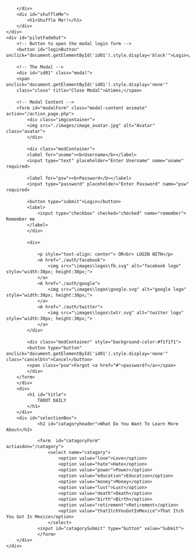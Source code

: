 <!DOCTYPE html>
<html>
<head>
    <meta charset="utf-8" />
    <meta http-equiv="X-UA-Compatible" content="IE=edge">
    <title>Tarot Card Reading</title>
    <link rel="stylesheet" href="./css/style.css">
    <link rel="stylesheet" href="./css/modal.css">
    <link rel="stylesheet" href="./css/stackedDeck.css">

</head>
<body>
    <div id="shuffleContainer">
        <div class="stackedDeck">
        
        </div>
        <div id="shuffleMe">
            <h1>Shuffle Me!!</h1>
        </div>
    </div>
    <div id="pilotFadeOut">
        <!-- Button to open the modal login form -->
        <button id="loginButton" onclick="document.getElementById('id01').style.display='block'">Login</button>

        <!-- The Modal -->
        <div id="id01" class="modal">
        <span onclick="document.getElementById('id01').style.display='none'" 
        class="close" title="Close Modal">&times;</span>

        <!-- Modal Content -->
        <form id="modalForm" class="modal-content animate" action="/action_page.php">
            <div class="imgcontainer">
            <img src="./images/image_avatar.jpg" alt="Avatar" class="avatar">
            </div>

            <div class="modContainer">
            <label for="uname"><b>Username</b></label>
            <input type="text" placeholder="Enter Username" name="uname" required>

            <label for="psw"><b>Password</b></label>
            <input type="password" placeholder="Enter Password" name="psw" required>

            <button type="submit">Login</button>
            <label>
                <input type="checkbox" checked="checked" name="remember"> Remember me
            </label>
            </div>

            <div>

                <p style="text-align: center"> OR<br> LOGIN WITH</p>
                <A href="./auth/facebook">
                    <img src="\images\logos\fb.svg" alt="facebook logo" style="width:30px; height:30px;">
                </a>
                <A href="./auth/google">
                    <img src="\images\logos\google.svg" alt="google logo" style="width:30px; height:30px;">
                </a>
                <A href="./auth/twitter">
                    <img src="\images\logos\twtr.svg" alt="twitter logo" style="width:30px; height:30px;">
                </a>
            </div>

            <div class="modContainer" style="background-color:#f1f1f1">
            <button type="button" onclick="document.getElementById('id01').style.display='none'" class="cancelbtn">Cancel</button>
            <span class="psw">Forgot <a href="#">password?</a></span>
            </div>
        </form>
        </div>
        <div>
            <h1 id="title">
                TAROT DAILY
            </h1>
        </div>
        <div id="selectionBox">    
                <h2 id="catagoryheader">What Do You Want To Learn More About</h2>
<!--The "actiasdon" is supposed to be the "action" broke it so i could play with animations -->
                <form  id="catagoryForm"                  actiasdon="/catagory">
                    <select name="catagory">
                        <option value="love">Love</option>
                        <option value="hate">Hate</option>
                        <option value="power">Power</option>
                        <option value="education">Education</option>
                        <option value="money">Money</option>
                        <option value="lust">Lust</option>
                        <option value="death">Death</option>
                        <option value="birth">Birth</option>
                        <option value="retirement">Retirement</option>
                        <option value="thatItchYouGotInMexico">That Itch You Got In Mexico</option>
                    </select>
                <input id="catagorySubmit" type="button" value="Submit">
                </form>
        </div>
    </div>
</body>
<script src="https://code.jquery.com/jquery-1.10.2.js"></script>
<script src="./js/modal.js"></script>
<script src="./js/pilotFadeOut.js"></script>
<script src="./js/shuffleCards.js"></script>


</html>
